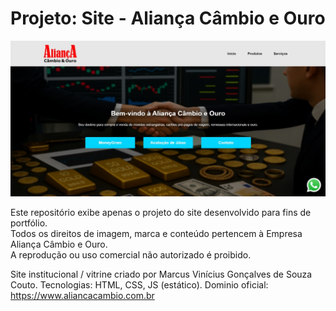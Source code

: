 # Projeto: Site - Aliança Câmbio e Ouro

[![Preview do site](/preview.jpg)](https://Marcus-V-Couto.github.io/alianca-cambio-e-ouro/)

Este repositório exibe apenas o projeto do site desenvolvido para fins de portfólio.  
Todos os direitos de imagem, marca e conteúdo pertencem à Empresa Aliança Câmbio e Ouro.  
A reprodução ou uso comercial não autorizado é proibido.

Site institucional / vitrine criado por Marcus Vinícius Gonçalves de Souza Couto. 
Tecnologias: HTML, CSS, JS (estático).
Dominio oficial: https://www.aliancacambio.com.br